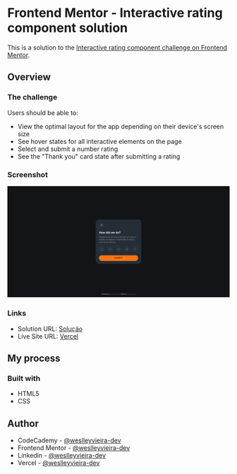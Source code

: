 # Frontend Mentor - Interactive rating component solution

This is a solution to the [Interactive rating component challenge on Frontend Mentor](https://www.frontendmentor.io/challenges/interactive-rating-component-koxpeBUmI).

## Overview

### The challenge

Users should be able to:

- View the optimal layout for the app depending on their device's screen size
- See hover states for all interactive elements on the page
- Select and submit a number rating
- See the "Thank you" card state after submitting a rating

### Screenshot

![PC](./Screenshot%20-%20PC.png)

### Links

- Solution URL: [Solução](https://github.com/weslleyvieira-dev/Interactive-Rating-Component)
- Live Site URL: [Vercel](https://interactive-rating-component-lovat.vercel.app/)

## My process

### Built with

- HTML5
- CSS

## Author

- CodeCademy - [@weslleyvieira-dev](https://www.codecademy.com/profiles/weslleyvieira-dev)
- Frontend Mentor - [@weslleyvieira-dev](https://www.frontendmentor.io/profile/weslleyvieira-dev)
- Linkedin - [@weslleyvieira-dev](https://www.linkedin.com/in/weslleyvieira-dev/)
- Vercel - [@weslleyvieira-dev](https://vercel.com/weslleyvieira-projects)
